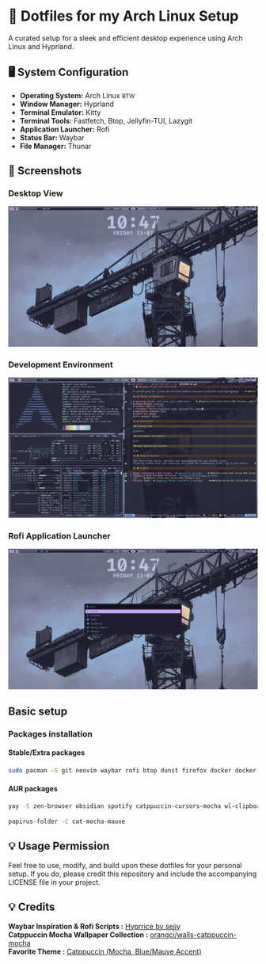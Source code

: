 # 🌟 Dotfiles for my Arch Linux Setup

A curated setup for a sleek and efficient desktop experience using Arch Linux and Hyprland.

## 🖥️ System Configuration

- **Operating System:** Arch Linux <small>BTW</small>
- **Window Manager:** Hyprland
- **Terminal Emulator:** Kitty
- **Terminal Tools:** Fastfetch, Btop, Jellyfin-TUI, Lazygit
- **Application Launcher:** Rofi
- **Status Bar:** Waybar
- **File Manager:** Thunar

## 📸 Screenshots

### Desktop View

![Desktop](./assets/desktop.png)

### Development Environment

![Dev](./assets/dev.png)

### Rofi Application Launcher

![Dev](./assets/rofi.png)

## Basic setup

### Packages installation

#### Stable/Extra packages
```bash
sudo pacman -S git neovim waybar rofi btop dunst firefox docker docker-compose thunar zsh discord bluez bluez-utils brightnessctl signal-desktop neofetch grim blueman vlc hyprpaper syncthing papiru-icon-theme cliphist
```
#### AUR packages
```bash
yay -S zen-browser obsidian spotify catppuccin-cursors-mocha wl-clipboard qimgv papirus-folders-catppuccin-git gitkraken 
```

```bash
papirus-folder -C cat-mocha-mauve
```

## 💡 Usage Permission

Feel free to use, modify, and build upon these dotfiles for your personal setup.
If you do, please credit this repository and include the accompanying LICENSE file in your project.

## 💡 Credits

**Waybar Inspiration & Rofi Scripts :** [Hyprrice by sejjy](https://github.com/sejjy/hyprrice)<br>
**Catppuccin Mocha Wallpaper Collection :** [orangci/walls-catppuccin-mocha](https://github.com/orangci/walls-catppuccin-mocha)<br>
**Favorite Theme :** [Catppuccin (Mocha, Blue/Mauve Accent)](https://catppuccin.com)<br>
